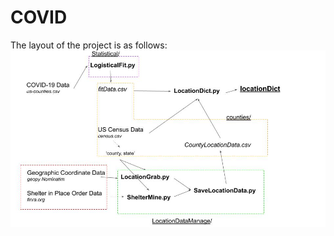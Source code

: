 # COVID

The layout of the project is as follows:
![text](https://github.com/SamTabbutt/COVID/blob/master/display/Layout.jpg)
